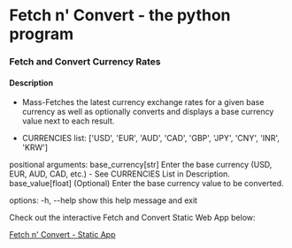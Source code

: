 # Fetch n' Convert - the python program

### Fetch and Convert Currency Rates

#### Description
- Mass-Fetches the latest currency exchange rates for a given base currency
as well as optionally converts and displays a base currency value next to each result.

- CURRENCIES list: ['USD', 'EUR', 'AUD', 'CAD', 'GBP', 'JPY', 'CNY', 'INR', 'KRW']

positional arguments:
  base_currency[str]  Enter the base currency (USD, EUR, AUD, CAD, etc.) - See
                      CURRENCIES List in Description.
  base_value[float]   (Optional) Enter the base currency value to be converted.

options:
  -h, --help          show this help message and exit




Check out the interactive Fetch and Convert Static Web App below:

[Fetch n' Convert - Static App](https://github.com/Zero2164/currency-exchange-rate-fetch-n-convert/tree/static-app)


